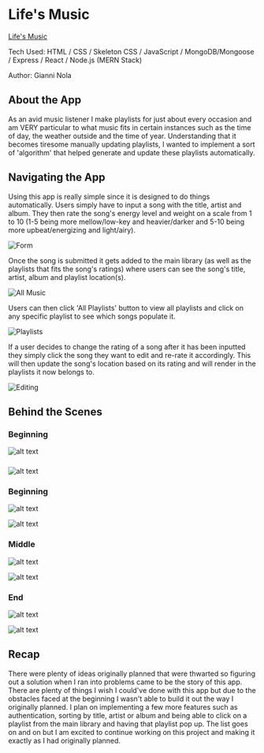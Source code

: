 # Life's Music
[Life's Music](https://mern-music.herokuapp.com/)

Tech Used: HTML / CSS / Skeleton CSS / JavaScript / MongoDB/Mongoose / Express / React / Node.js (MERN Stack)

Author: Gianni Nola

## About the App
As an avid music listener I make playlists for just about every occasion and am VERY particular to what music fits in certain instances such as the time of day, the weather outside and the time of year. Understanding that it becomes tiresome manually updating playlists, I wanted to implement a sort of 'algorithm' that helped generate and update these playlists automatically.

## Navigating the App
Using this app is really simple since it is designed to do things automatically. Users simply have to input a song with the title, artist and album. They then rate the song's energy level and weight on a scale from 1 to 10 (1-5 being more mellow/low-key and heavier/darker and 5-10 being more upbeat/energizing and light/airy).

![Form](https://github.com/Gnola/MERN_Music/blob/master/imgs/Form.png "Form")

Once the song is submitted it gets added to the main library (as well as the playlists that fits the song's ratings) where users can see the song's title, artist, album and playlist location(s).

![All Music](imgs/Main.png "All Music")

Users can then click 'All Playlists' button to view all playlists and click on any specific playlist to see which songs populate it.

![Playlists](imgs/ "Playlists")

If a user decides to change the rating of a song after it has been inputted they simply click the song they want to edit and re-rate it accordingly. This will then update the song's location based on its rating and will render in the playlists it now belongs to.

![Editing](imgs/ "Editing")

## Behind the Scenes

### Beginning
![alt text](https://github.com/Gnola/MERN_Music/blob/master/imgs/CheckCategories.png "Sorting Function")

###
![alt text](https://github.com/Gnola/MERN_Music/blob/master/imgs/CheckNew.png "Updating Data on Create and Update")

### Beginning
![alt text](https://github.com/Gnola/MERN_Music/blob/master/imgs/Songs1.11.35%20AM.png "Songs1")

![alt text](https://github.com/Gnola/MERN_Music/blob/master/imgs/Playlists1.27.07%20PM.png "Playlists1")

### Middle
![alt text](https://github.com/Gnola/MERN_Music/blob/master/imgs/Songs2.11.00%20PM.png "Songs2")

![alt text](https://github.com/Gnola/MERN_Music/blob/master/imgs/Playlists2.11.08%20PM.png "Playlists2")

### End
![alt text](https://github.com/Gnola/MERN_Music/blob/master/imgs/Songs5.png "Songs3")

![alt text](https://github.com/Gnola/MERN_Music/blob/master/imgs/Playlists5.png "Playlists2")

## Recap
There were plenty of ideas originally planned that were thwarted so figuring out a solution when I ran into problems came to be the story of this app. There are plenty of things I wish I could've done with this app but due to the obstacles faced at the beginning I wasn't able to build it out the way I originally planned. I plan on implementing a few more features such as authentication, sorting by title, artist or album and being able to click on a playlist from the main library and having that playlist pop up. The list goes on and on but I am excited to continue working on this project and making it exactly as I had originally planned.
